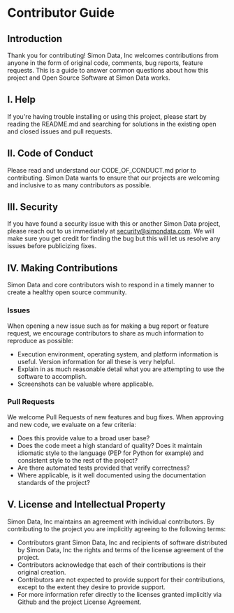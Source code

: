 # Contributor Guide

## Introduction

Thank you for contributing! Simon Data, Inc welcomes contributions from anyone in the form of original code, comments, bug reports, feature requests. This is a guide to answer common questions about how this project and Open Source Software at Simon Data works.

## I. Help
If you're having trouble installing or using this project, please start by reading the README.md and searching for solutions in the existing open and closed issues and pull requests.

## II. Code of Conduct
Please read and understand our CODE_OF_CONDUCT.md prior to contributing. Simon Data wants to ensure that our projects are welcoming and inclusive to as many contributors as possible.

## III. Security
If you have found a security issue with this or another Simon Data project, please reach out to us immediately at security@simondata.com. We will make sure you get credit for finding the bug but this will let us resolve any issues before publicizing fixes.

## IV. Making Contributions

Simon Data and core contributors wish to respond in a timely manner to create a healthy open source community.

### Issues
When opening a new issue such as for making a bug report or feature request, we encourage contributors to share as much information to reproduce as possible:
* Execution environment, operating system, and platform information is useful. Version information for all these is very helpful.
* Explain in as much reasonable detail what you are attempting to use the software to accomplish.
* Screenshots can be valuable where applicable.

### Pull Requests
We welcome Pull Requests of new features and bug fixes. When approving and new code, we evaluate on a few criteria:
* Does this provide value to a broad user base?
* Does the code meet a high standard of quality? Does it maintain idiomatic style to the language (PEP for Python for example) and consistent style to the rest of the project?
* Are there automated tests provided that verify correctness?
* Where applicable, is it well documented using the documentation standards of the project?


## V. License and Intellectual Property
Simon Data, Inc maintains an agreement with individual contributors.  By contributing to the project you are implicitly agreeing to the following terms:
* Contributors grant Simon Data, Inc and recipients of software distributed by Simon Data, Inc the rights and terms of the license agreement of the project.
* Contributors acknowledge that each of their contributions is their original creation.
* Contributors are not expected to provide support for their contributions, except to the extent they desire to provide support.
* For more information refer directly to the licenses granted implicitly via Github and the project License Agreement.
